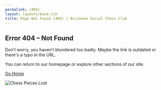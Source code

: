 ```yaml
---
permalink: /404/
layout: layouts/base.njk
title: Page Not Found (404) | Brisbane Social Chess Club
---
```


<section class="py-12 px-4 max-w-3xl mx-auto flex flex-col items-center gap-6">
  <!-- Heading -->
  <h2 class="text-center text-2xl md:text-3xl font-bold text-indigo-300 uppercase mb-2">
    Error 404 – Not Found
  </h2>

<!-- Description -->
<p class="text-center text-white text-base md:text-lg opacity-90">
    Don’t worry, you haven’t blundered too badly. Maybe the link is outdated or there's a typo in the URL.
  </p>
  <p class="text-center text-white text-base md:text-lg opacity-90">
    You can return to our homepage or explore other sections of our site.
  </p>

<!-- Button -->
<div class="flex flex-col gap-3 mt-4 w-full max-w-xs">
    <a href="{{ '/' | url }}"
       class="w-full text-center py-3 px-6 bg-blue-400 hover:bg-blue-500 text-black font-bold rounded-full shadow-md hover:shadow-lg hover:-translate-y-1 transition transform">
      Go Home
    </a>
  </div>

<!-- Image -->

<img src="{{ '/assets/locations.jpg' | url }}" alt="Chess Pieces Lost"
       class="mt-6 rounded-lg w-full max-w-md object-cover" />

</section>
